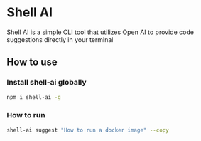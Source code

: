 # Shell AI

Shell AI is a simple CLI tool that utilizes Open AI to provide code suggestions directly in your terminal

## How to use

### Install shell-ai globally

```bash
npm i shell-ai -g
```

### How to run

```bash
shell-ai suggest "How to run a docker image" --copy
```
